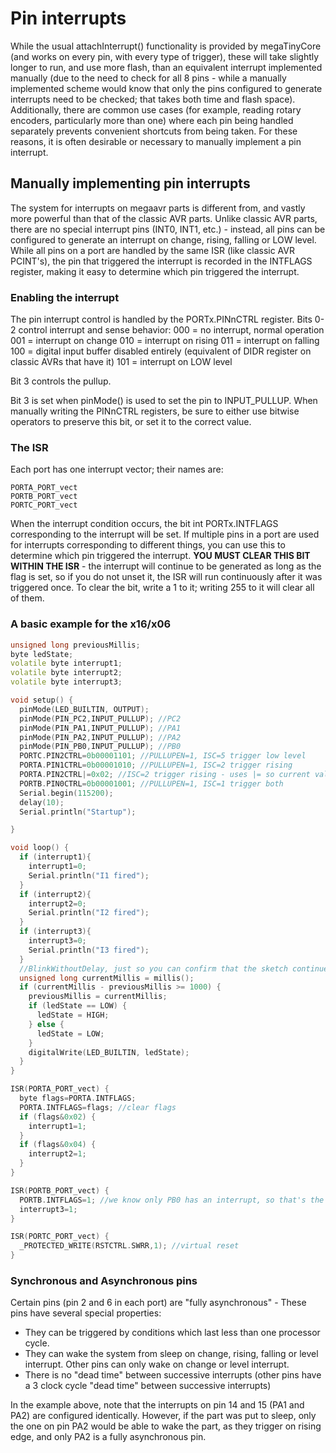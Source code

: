 # Pin interrupts
While the usual attachInterrupt() functionality is provided by megaTinyCore (and works on every pin, with every type of trigger), these will take slightly longer to run, and use more flash, than an equivalent interrupt implemented manually (due to the need to check for all 8 pins - while a manually implemented scheme would know that only the pins configured to generate interrupts need to be checked; that takes both time and flash space). Additionally, there are common use cases (for example, reading rotary encoders, particularly more than one) where each pin being handled separately prevents convenient shortcuts from being taken. For these reasons, it is often desirable or necessary to manually implement a pin interrupt.

## Manually implementing pin interrupts
The system for interrupts on megaavr parts is different from, and vastly more powerful than that of the classic AVR parts. Unlike classic AVR parts, there are no special interrupt pins (INT0, INT1, etc.) - instead, all pins can be configured to generate an interrupt on change, rising, falling or LOW level. While all pins on a port are handled by the same ISR (like classic AVR PCINT's), the pin that triggered the interrupt is recorded in the INTFLAGS register, making it easy to determine which pin triggered the interrupt.

### Enabling the interrupt
The pin interrupt control is handled by the PORTx.PINnCTRL register.
Bits 0-2 control interrupt and sense behavior:
000 = no interrupt, normal operation
001 = interrupt on change
010 = interrupt on rising
011 = interrupt on falling
100 = digital input buffer disabled entirely (equivalent of DIDR register on classic AVRs that have it)
101 = interrupt on LOW level

Bit 3 controls the pullup.

Bit 3 is set when pinMode() is used to set the pin to INPUT_PULLUP. When manually writing the PINnCTRL registers, be sure to either use bitwise operators to preserve this bit, or set it to the correct value.

### The ISR
Each port has one interrupt vector; their names are:

    PORTA_PORT_vect
    PORTB_PORT_vect
    PORTC_PORT_vect

When the interrupt condition occurs, the bit int PORTx.INTFLAGS corresponding to the interrupt will be set. If multiple pins in a port are used for interrupts corresponding to different things, you can use this to determine which pin triggered the interrupt. **YOU MUST CLEAR THIS BIT WITHIN THE ISR** - the interrupt will continue to be generated as long as the flag is set, so if you do not unset it, the ISR will run continuously after it was triggered once. To clear the bit, write a 1 to it; writing 255 to it will clear all of them.

### A basic example for the x16/x06

```cpp
unsigned long previousMillis;
byte ledState;
volatile byte interrupt1;
volatile byte interrupt2;
volatile byte interrupt3;

void setup() {
  pinMode(LED_BUILTIN, OUTPUT);
  pinMode(PIN_PC2,INPUT_PULLUP); //PC2
  pinMode(PIN_PA1,INPUT_PULLUP); //PA1
  pinMode(PIN_PA2,INPUT_PULLUP); //PA2
  pinMode(PIN_PB0,INPUT_PULLUP); //PB0
  PORTC.PIN2CTRL=0b00001101; //PULLUPEN=1, ISC=5 trigger low level
  PORTA.PIN1CTRL=0b00001010; //PULLUPEN=1, ISC=2 trigger rising
  PORTA.PIN2CTRL|=0x02; //ISC=2 trigger rising - uses |= so current value of
  PORTB.PIN0CTRL=0b00001001; //PULLUPEN=1, ISC=1 trigger both
  Serial.begin(115200);
  delay(10);
  Serial.println("Startup");

}

void loop() {
  if (interrupt1){
    interrupt1=0;
    Serial.println("I1 fired");
  }
  if (interrupt2){
    interrupt2=0;
    Serial.println("I2 fired");
  }
  if (interrupt3){
    interrupt3=0;
    Serial.println("I3 fired");
  }
  //BlinkWithoutDelay, just so you can confirm that the sketch continues to run.
  unsigned long currentMillis = millis();
  if (currentMillis - previousMillis >= 1000) {
    previousMillis = currentMillis;
    if (ledState == LOW) {
      ledState = HIGH;
    } else {
      ledState = LOW;
    }
    digitalWrite(LED_BUILTIN, ledState);
  }
}

ISR(PORTA_PORT_vect) {
  byte flags=PORTA.INTFLAGS;
  PORTA.INTFLAGS=flags; //clear flags
  if (flags&0x02) {
    interrupt1=1;
  }
  if (flags&0x04) {
    interrupt2=1;
  }
}

ISR(PORTB_PORT_vect) {
  PORTB.INTFLAGS=1; //we know only PB0 has an interrupt, so that's the only flag that could be set.
  interrupt3=1;
}

ISR(PORTC_PORT_vect) {
  _PROTECTED_WRITE(RSTCTRL.SWRR,1); //virtual reset
}
```

### Synchronous and Asynchronous pins
Certain pins (pin 2 and 6 in each port) are "fully asynchronous" - These pins have several special properties:
* They can be triggered by conditions which last less than one processor cycle.
* They can wake the system from sleep on change, rising, falling or level interrupt. Other pins can only wake on change or level interrupt.
* There is no "dead time" between successive interrupts (other pins have a 3 clock cycle "dead time" between successive interrupts)

In the example above, note that the interrupts on pin 14 and 15 (PA1 and PA2) are configured identically. However, if the part was put to sleep, only the one on pin PA2 would be able to wake the part, as they trigger on rising edge, and only PA2 is a fully asynchronous pin.
